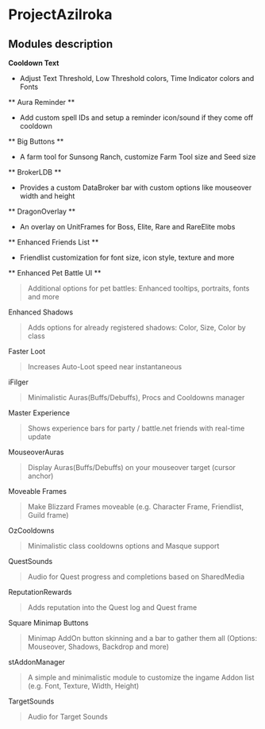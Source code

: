 # ProjectAzilroka  

## Modules description  

**Cooldown Text**  
* Adjust Text Threshold, Low Threshold colors, Time Indicator colors and Fonts  

** Aura Reminder **  
* Add custom spell IDs and setup a reminder icon/sound if they come off cooldown  

** Big Buttons **  
* A farm tool for Sunsong Ranch, customize Farm Tool size and Seed size  

** BrokerLDB **  
* Provides a custom DataBroker bar with custom options like mouseover width and height  

** DragonOverlay **  
* An overlay on UnitFrames for Boss, Elite, Rare and RareElite mobs  

** Enhanced Friends List **  
* Friendlist customization for font size, icon style, texture and more  

** Enhanced Pet Battle UI **  
> Additional options for pet battles: Enhanced tooltips, portraits, fonts and more  

Enhanced Shadows  
> Adds options for already registered shadows: Color, Size, Color by class  

Faster Loot  
> Increases Auto-Loot speed near instantaneous  

iFilger  
> Minimalistic Auras(Buffs/Debuffs), Procs and Cooldowns manager  

Master Experience  
> Shows experience bars for party / battle.net friends with real-time update  

MouseoverAuras  
> Display Auras(Buffs/Debuffs) on your mouseover target (cursor anchor)  

Moveable Frames  
> Make Blizzard Frames moveable (e.g. Character Frame, Friendlist, Guild frame)  

OzCooldowns  
> Minimalistic class cooldowns options and Masque support  

QuestSounds  
> Audio for Quest progress and completions based on SharedMedia  

ReputationRewards  
> Adds reputation into the Quest log and Quest frame  

Square Minimap Buttons  
> Minimap AddOn button skinning and a bar to gather them all (Options: Mouseover, Shadows, Backdrop and more)  

stAddonManager  
> A simple and minimalistic module to customize the ingame Addon list (e.g. Font, Texture, Width, Height)  

TargetSounds  
> Audio for Target Sounds  

